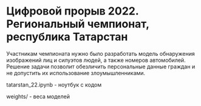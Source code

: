 # Цифровой прорыв 2022. Региональный чемпионат, республика Татарстан

Участникам чемпионата нужно было разработать модель обнаружения изображений лиц и силуэтов людей, а также номеров автомобилей. Решение задачи позволит обезличить персональные данные граждан и не допустить их использование злоумышленниками.

tatarstan_22.ipynb - ноутбук с кодом

weights/ - веса моделей
